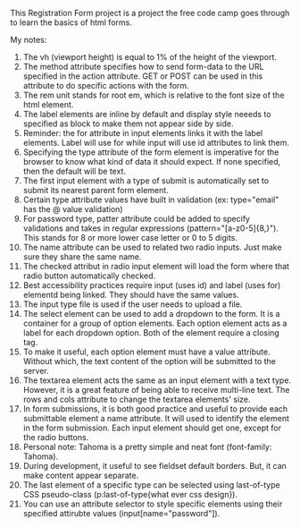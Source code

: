 This Registration Form project is a project the free code camp goes through to learn the basics of html forms.

My notes:
1. The vh (viewport height) is equal to 1% of the height of the viewport.
2. The method attribute specifies how to send form-data to the URL specified in the action attribute. GET or POST can be used in this attribute to do specific actions with the form.
3. The rem unit stands for root em, which is relative to the font size of the html element.
4. The label elements are inline by default and display style neeeds to specified as block to make them not appear side by side.
5. Reminder: the for attribute in input elements links it with the label elements. Label will use for while input will use id attributes to link them.
6. Specifying the type attribute of the form element is imperative for the browser to know what kind of data it should expect. If none specified, then the default will be text.
7. The first input element with a type of submit is automatically set to submit its nearest parent form element.
8. Certain type attribute values have built in validation (ex: type="email" has the @ value validation)
9. For password type, patter attribute could be added to specify validations and takes in regular expressions (pattern="[a-z0-5]{8,}"). This stands for 8 or more lower case letter or 0 to 5 digits.
10. The name attribute can be used to related two radio inputs. Just make sure they share the same name.
11. The checked attribut in radio input element will load the form where that radio button automatically checked.
12. Best accessibility practices require input (uses id) and label (uses for) elementd being linked. They should have the same values.
13. The input type file is used if the user needs to upload a file.
14. The select element can be used to add a dropdown to the form. It is a container for a group of option elements. Each option element acts as a label for each dropdown option. Both of the element require a closing tag.
15. To make it useful, each option element must have a value attribute. Without which, the text content of the option will be submitted to the server.
16. The textarea element acts the same as an input element with a text type. However, it is a great feature of being able to receive multi-line text. The rows and cols attribute to change the textarea elements' size.
17. In form submissions, it is both good practice and useful to provide each submittable element a name attribute. It will used to identify the element in the form submission. Each input element should get one, except for the radio buttons.
18. Personal note: Tahoma is a pretty simple and neat font (font-family: Tahoma).
19. During development, it useful to see fieldset default borders. But, it can make content appear separate.
20. The last element of a specific type can be selected using last-of-type CSS pseudo-class (p:last-of-type{what ever css design}).
21. You can use an attribute selector to style specific elements using their specified attirubte values (input[name="password"]).